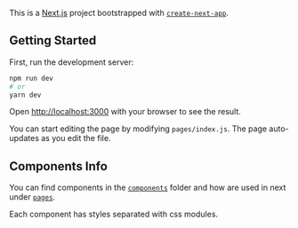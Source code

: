 This is a [Next.js](https://nextjs.org/) project bootstrapped with [`create-next-app`](https://github.com/vercel/next.js/tree/canary/packages/create-next-app).

## Getting Started

First, run the development server:

```bash
npm run dev
# or
yarn dev
```

Open [http://localhost:3000](http://localhost:3000) with your browser to see the result.

You can start editing the page by modifying `pages/index.js`. The page auto-updates as you edit the file.

## Components Info

You can find components in the [`components`](https://github.com/frankagathos/react-physics/tree/main/components) folder  and how are used in next under [`pages`](https://github.com/frankagathos/react-physics/tree/main/pages).

Each component has styles separated with css modules.


